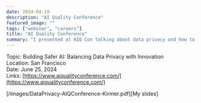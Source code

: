 ```yaml
---
date: 2024-04-19
description: "AI Quality Conference"
featured_image: ""
tags: ["webinar", "careers"]
title: "AI Quality Conference"
summary: "I presented at AIQ Con talking about data privacy and how to balance it with innovating in your AI development"
---
```


Topic: Building Safer AI: Balancing Data Privacy with Innovation       
Location: San Francisco    
Date: June 25, 2024    
Links: [https://www.aiqualityconference.com/](https://www.aiqualityconference.com/)

[/images/DataPrivacy-AIQConference-Kirmer.pdf][My slides]